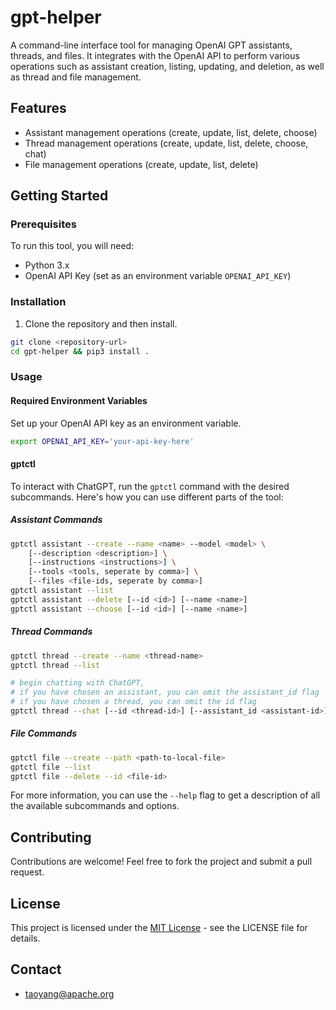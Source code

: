 # gpt-helper

A command-line interface tool for managing OpenAI GPT assistants, threads, and files.
It integrates with the OpenAI API to perform various operations such as assistant creation, listing, updating, and deletion,
as well as thread and file management.

## Features

- Assistant management operations (create, update, list, delete, choose)
- Thread management operations (create, update, list, delete, choose, chat)
- File management operations (create, update, list, delete)

## Getting Started

### Prerequisites

To run this tool, you will need:

- Python 3.x
- OpenAI API Key (set as an environment variable `OPENAI_API_KEY`)

### Installation

1. Clone the repository and then install.

```bash
git clone <repository-url>
cd gpt-helper && pip3 install .
```

### Usage

#### Required Environment Variables
Set up your OpenAI API key as an environment variable.

```bash
export OPENAI_API_KEY='your-api-key-here'
```

#### gptctl
To interact with ChatGPT, run the `gptctl` command with the desired subcommands. Here's how you can use different parts of the tool:

##### Assistant Commands

```bash
gptctl assistant --create --name <name> --model <model> \
    [--description <description>] \
    [--instructions <instructions>] \
    [--tools <tools, seperate by comma>] \
    [--files <file-ids, seperate by comma>]
gptctl assistant --list
gptctl assistant --delete [--id <id>] [--name <name>]
gptctl assistant --choose [--id <id>] [--name <name>]
```

##### Thread Commands

```bash
gptctl thread --create --name <thread-name>
gptctl thread --list

# begin chatting with ChatGPT,
# if you have chosen an assistant, you can omit the assistant_id flag
# if you have chosen a thread, you can omit the id flag
gptctl thread --chat [--id <thread-id>] [--assistant_id <assistant-id>]
```

##### File Commands

```bash
gptctl file --create --path <path-to-local-file>
gptctl file --list
gptctl file --delete --id <file-id>
```

For more information, you can use the `--help` flag to get a description of all the available subcommands and options. 

## Contributing

Contributions are welcome! Feel free to fork the project and submit a pull request.

## License

This project is licensed under the [MIT License](LICENSE) - see the LICENSE file for details.

## Contact

- taoyang@apache.org
